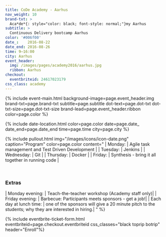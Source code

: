 ```yaml
---
title: CoDe Academy - Aarhus
nav_weight: 10
brand-txt: >
  Aca*de*{: style="color: black; font-style: normal;"}my Aarhus
subtitle: >
  Continuous Delivery bootcamp Aarhus
color: '#006f00'
date_:    2016-08-22
date_end: 2016-08-26
time: 9—16:00
city: Aarhus
event_header:
  img: /images/pages/academy2016/aarhus.jpg
  ribbon: Aarhus
checkout:
  eventbriteid: 24617023179
css_class: academy
---
```


{% include event-main.html
background-image=page.event_header.img
brand-txt=page.brand-txt
subtitle=page.subtitle
dot-text=page.dot-txt
dot-txt-size=page.dot-txt-size
brand-lead=page.event_header.ribbon
color=page.color %}

{% include date-location.html
color=page.color
date=page.date_
date_end=page.date_end
time=page.time
city=page.city %}

{% include pullout.html 
img="/images/icons/icon-date.png"
caption="Program"
color=page.color
content="
  | Monday: |    Agile task management and Test Driven Development  |
  | Tuesday: |   Jenkins                                            |
  | Wednesday: | Git                                                |
  | Thursday: |  Docker                                             |
  | Friday: |    Synthesis - bring it all together in running code  |

<br>

### Extras

  | Monday evening: | Teach-the-teacher workshop (Academy staff only)|
  | Friday evening: | Barbecue: Participants meets sponsors - get a job!|
  | Each day at lunch time: | one of the sponsors will give a 20 minute pitch to the students; why they are interested in hiring.|
"
%}


{% include eventbrite-ticket-form.html
eventbriteid=page.checkout.eventbriteid
css_classes="black toprip botrip"
header="Enroll"%}
